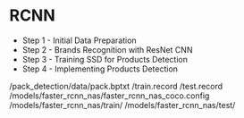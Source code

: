 # RCNN

- Step 1 - Initial Data Preparation
- Step 2 - Brands Recognition with ResNet CNN
- Step 3 - Training SSD for Products Detection
- Step 4 - Implementing Products Detection

/pack_detection/data/pack.bptxt
                    /train.record
                    /test.record
               /models/faster_rcnn_nas/faster_rcnn_nas_coco.config
               /models/faster_rcnn_nas/train/
               /models/faster_rcnn_nas/test/
